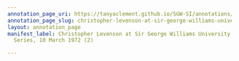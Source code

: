```yaml
---
annotation_page_uri: https://tanyaclement.github.io/SGW-SI/annotations/christopher-levenson-at-sir-george-williams-university-the-poetry-series-10-march-1972-2--canvas-1-toc.json
annotation_page_slug: christopher-levenson-at-sir-george-williams-university-the-poetry-series-10-march-1972-2--canvas-1-toc
layout: annotation_page
manifest_label: Christopher Levenson at Sir George Williams University, The Poetry
  Series, 10 March 1972 (2)

---
```

